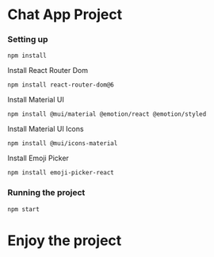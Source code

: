 # Chat App Project

### Setting up

```npm install```

Install React Router Dom

```npm install react-router-dom@6```

Install Material UI

```npm install @mui/material @emotion/react @emotion/styled```

Install Material UI Icons

```npm install @mui/icons-material```

Install Emoji Picker

```npm install emoji-picker-react```

### Running the project

```npm start```

# Enjoy the project

